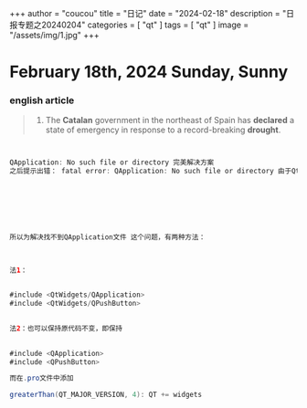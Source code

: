+++
author = "coucou"
title = "日记"
date = "2024-02-18"
description = "日报专题之20240204"
categories = [
    "qt"
]
tags = [
    "qt"
]
image = "/assets/img/1.jpg"
+++

<!-- ![](1.jpg) -->

# February 18th, 2024  Sunday, Sunny



### english article


> 1. The **Catalan** government in the northeast of Spain has **declared** a state of emergency in response to a record-breaking **drought**.

```java


QApplication: No such file or directory 完美解决方案
之后提示出错： fatal error: QApplication: No such file or directory 由于Qt5将大部分桌面部件移到了Qt Widgets模块中，即QApplication已经从原来的<QtGui/QApplication>移动到<QtWidgets/QApplication>了。从下图也可以看出来。

 

 

 

所以为解决找不到QApplication文件 这个问题，有两种方法：

 

法1：
 

#include <QtWidgets/QApplication>
#include <QtWidgets/QPushButton>
 

法2：也可以保持原代码不变，即保持
 

#include <QApplication>
#include <QPushButton>

而在.pro文件中添加

greaterThan(QT_MAJOR_VERSION, 4): QT += widgets


```









<!-- 
![我的图片](listen.png)
![我的图2](listen2.png) -->
